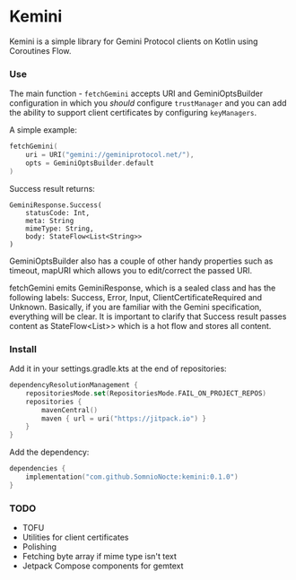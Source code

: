 # Kemini

Kemini is a simple library for Gemini Protocol clients on Kotlin using Coroutines Flow.

### Use

The main function - `fetchGemini` accepts URI and GeminiOptsBuilder configuration in which you _should_ configure `trustManager` and you can add the ability to support client certificates by configuring `keyManagers`.

A simple example:

```kotlin
fetchGemini(
    uri = URI("gemini://geminiprotocol.net/"),
    opts = GeminiOptsBuilder.default
)
```

Success result returns:

```
GeminiResponse.Success(
    statusCode: Int,
    meta: String
    mimeType: String,
    body: StateFlow<List<String>>
)
```

GeminiOptsBuilder also has a couple of other handy properties such as timeout, mapURI which allows you to edit/correct the passed URI.

fetchGemini emits GeminiResponse, which is a sealed class and has the following labels: Success, Error, Input, ClientCertificateRequired and Unknown. Basically, if you are familiar with the Gemini specification, everything will be clear. It is important to clarify that Success result passes content as StateFlow<List<String>>> which is a hot flow and stores all content.

### Install

Add it in your settings.gradle.kts at the end of repositories:

```kotlin
dependencyResolutionManagement {
    repositoriesMode.set(RepositoriesMode.FAIL_ON_PROJECT_REPOS)
    repositories {
        mavenCentral()
        maven { url = uri("https://jitpack.io") }
    }
}
```

Add the dependency:

```kotlin
dependencies {
    implementation("com.github.SomnioNocte:kemini:0.1.0")
}
```

### TODO

* TOFU
* Utilities for client certificates
* Polishing
* Fetching byte array if mime type isn't text
* Jetpack Compose components for gemtext